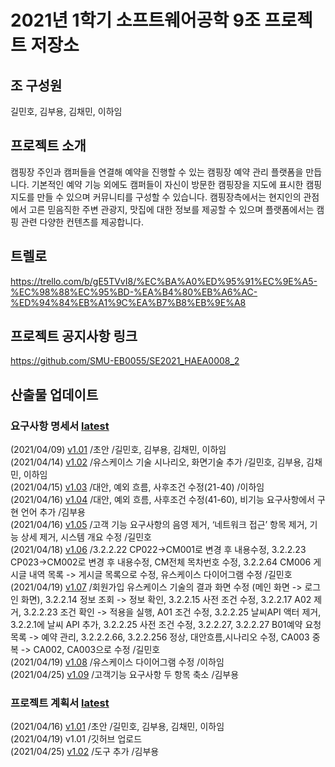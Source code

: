 # 2021년 1학기 소프트웨어공학 9조 프로젝트 저장소

## 조 구성원

길민호, 김부용, 김채민, 이하임

## 프로젝트 소개

캠핑장 주인과 캠퍼들을 연결해 예약을 진행할 수 있는 캠핑장 예약 관리 플랫폼을 만듭니다. 기본적인 예약 기능 외에도 캠퍼들이 자신이 방문한 캠핑장을 지도에 표시한 캠핑지도를 만들 수 있으며 커뮤니티를 구성할 수 있습니다. 캠핑장측에서는 현지인의 관점에서 고른 믿음직한 주변 관광지, 맛집에 대한 정보를 제공할 수 있으며 플랫폼에서는 캠핑 관련 다양한 컨텐츠를 제공합니다.

## 트렐로

https://trello.com/b/gE5TVvI8/%EC%BA%A0%ED%95%91%EC%9E%A5-%EC%98%88%EC%95%BD-%EA%B4%80%EB%A6%AC-%ED%94%84%EB%A1%9C%EA%B7%B8%EB%9E%A8

## 프로젝트 공지사항 링크

https://github.com/SMU-EB0055/SE2021_HAEA0008_2

## 산출물 업데이트

### 요구사항 명세서 [latest](https://github.com/KBY538/software-engineering-team-project/blob/main/%EB%AA%85%EC%84%B8%EC%84%9C/docx/%EB%8F%85%EA%B0%95%EC%A1%B0_%EC%9A%94%EA%B5%AC%EC%82%AC%ED%95%AD_%EB%AA%85%EC%84%B8%EC%84%9C_v1.09.docx)
(2021/04/09)	[v1.01](https://github.com/KBY538/software-engineering-team-project/blob/main/%EB%AA%85%EC%84%B8%EC%84%9C/docx/%EB%8F%85%EA%B0%95%EC%A1%B0_%EC%9A%94%EA%B5%AC%EC%82%AC%ED%95%AD_%EB%AA%85%EC%84%B8%EC%84%9C_v1.01.docx)	/초안	/길민호, 김부용, 김채민, 이하임  
(2021/04/14)	[v1.02](https://github.com/KBY538/software-engineering-team-project/blob/main/%EB%AA%85%EC%84%B8%EC%84%9C/docx/%EB%8F%85%EA%B0%95%EC%A1%B0_%EC%9A%94%EA%B5%AC%EC%82%AC%ED%95%AD_%EB%AA%85%EC%84%B8%EC%84%9C_v1.02.docx)	/유스케이스 기술 시나리오, 화면기술 추가	/길민호, 김부용, 김채민, 이하임  
(2021/04/15)	[v1.03](https://github.com/KBY538/software-engineering-team-project/blob/main/%EB%AA%85%EC%84%B8%EC%84%9C/docx/%EB%8F%85%EA%B0%95%EC%A1%B0_%EC%9A%94%EA%B5%AC%EC%82%AC%ED%95%AD_%EB%AA%85%EC%84%B8%EC%84%9C_v1.03.docx)	/대안, 예외 흐름, 사후조건 수정(21-40)	/이하임  
(2021/04/16)	[v1.04](https://github.com/KBY538/software-engineering-team-project/blob/main/%EB%AA%85%EC%84%B8%EC%84%9C/docx/%EB%8F%85%EA%B0%95%EC%A1%B0_%EC%9A%94%EA%B5%AC%EC%82%AC%ED%95%AD_%EB%AA%85%EC%84%B8%EC%84%9C_v1.04.docx)	/대안, 예외 흐름, 사후조건 수정(41-60), 비기능 요구사항에서 구현 언어 추가	/김부용  
(2021/04/16)	[v1.05](https://github.com/KBY538/software-engineering-team-project/blob/main/%EB%AA%85%EC%84%B8%EC%84%9C/docx/%EB%8F%85%EA%B0%95%EC%A1%B0_%EC%9A%94%EA%B5%AC%EC%82%AC%ED%95%AD_%EB%AA%85%EC%84%B8%EC%84%9C_v1.05.docx)	/고객 기능 요구사항의 음영 제거, ‘네트워크 접근’ 항목 제거, 기능 상세 제거, 시스템 개요 수정	/길민호  
(2021/04/18)	[v1.06](https://github.com/KBY538/software-engineering-team-project/blob/main/%EB%AA%85%EC%84%B8%EC%84%9C/docx/%EB%8F%85%EA%B0%95%EC%A1%B0_%EC%9A%94%EA%B5%AC%EC%82%AC%ED%95%AD_%EB%AA%85%EC%84%B8%EC%84%9C_v1.06.docx)	/3.2.2.22 CP022->CM001로 변경 후 내용수정, 3.2.2.23 CP023->CM002로 변경 후 내용수정, CM전체 목차번호 수정, 3.2.2.64 CM006 게시글 내역 목록 -> 게시글 목록으로 수정, 유스케이스 다이어그램 수정	/길민호  
(2021/04/19)	[v1.07](https://github.com/KBY538/software-engineering-team-project/blob/main/%EB%AA%85%EC%84%B8%EC%84%9C/docx/%EB%8F%85%EA%B0%95%EC%A1%B0_%EC%9A%94%EA%B5%AC%EC%82%AC%ED%95%AD_%EB%AA%85%EC%84%B8%EC%84%9C_v1.07.docx)	/회원가입 유스케이스 기술의 결과 화면 수정 (메인 화면 -> 로그인 화면), 3.2.2.14 정보 조회 -> 정보 확인, 3.2.2.15 사전 조건 수정, 3.2.2.17 A02 제거, 3.2.2.23 조건 확인 -> 적용을 실행, A01 조건 수정, 3.2.2.25 날씨API 액터 제거, 3.2.2.1에 날씨 API 추가, 3.2.2.25 사전 조건 수정, 3.2.2.27, 3.2.2.27 B01예약 요청 목록 -> 예약 관리, 3.2.2.2.66, 3.2.2.256 정상, 대안흐름,시나리오 수정, CA003 중복 -> CA002, CA003으로 수정	/길민호  
(2021/04/19)	[v1.08](https://github.com/KBY538/software-engineering-team-project/blob/main/%EB%AA%85%EC%84%B8%EC%84%9C/docx/%EB%8F%85%EA%B0%95%EC%A1%B0_%EC%9A%94%EA%B5%AC%EC%82%AC%ED%95%AD_%EB%AA%85%EC%84%B8%EC%84%9C_v1.08.docx)	/유스케이스 다이어그램 수정	/이하임  
(2021/04/25)  [v1.09](https://github.com/KBY538/software-engineering-team-project/blob/main/%EB%AA%85%EC%84%B8%EC%84%9C/docx/%EB%8F%85%EA%B0%95%EC%A1%B0_%EC%9A%94%EA%B5%AC%EC%82%AC%ED%95%AD_%EB%AA%85%EC%84%B8%EC%84%9C_v1.09.docx) /고객기능 요구사항 두 항목 축소 /김부용  

### 프로젝트 계획서 [latest](https://github.com/KBY538/software-engineering-team-project/blob/main/%EA%B3%84%ED%9A%8D%EC%84%9C/%EB%8F%85%EA%B0%95%EC%A1%B0_%ED%94%84%EB%A1%9C%EC%A0%9D%ED%8A%B8_%EA%B3%84%ED%9A%8D%EC%84%9C_v1.02.doc)
(2021/04/16)	[v1.01](https://github.com/KBY538/software-engineering-team-project/blob/main/%EA%B3%84%ED%9A%8D%EC%84%9C/%EB%8F%85%EA%B0%95%EC%A1%B0_%ED%94%84%EB%A1%9C%EC%A0%9D%ED%8A%B8_%EA%B3%84%ED%9A%8D%EC%84%9C_v1.01.doc)	/초안	/길민호, 김부용, 김채민, 이하임  
(2021/04/19)  v1.01 /깃허브 업로드  
(2021/04/25)  [v1.02](https://github.com/KBY538/software-engineering-team-project/blob/main/%EA%B3%84%ED%9A%8D%EC%84%9C/%EB%8F%85%EA%B0%95%EC%A1%B0_%ED%94%84%EB%A1%9C%EC%A0%9D%ED%8A%B8_%EA%B3%84%ED%9A%8D%EC%84%9C_v1.02.doc) /도구 추가 /김부용  
